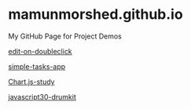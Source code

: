 # mamunmorshed.github.io
My GitHub Page for Project Demos

[edit-on-doubleclick](https://mamunmorshed.github.io/edit-on-doubleclick/)

[simple-tasks-app](https://mamunmorshed.github.io/simple-tasks-app/)

[Chart.js-study](https://mamunmorshed.github.io/chartjs/)

[javascript30-drumkit](https://github.com/mamunmorshed/javascript30-drumkit)
